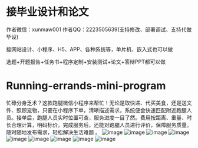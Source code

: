# 接毕业设计和论文
作者微信：xunmaw001  作者QQ：2223505639(支持修改、部署调试、支持代做毕设)

接网站设计、小程序、H5、APP、各种系统等，单片机、嵌入式也可以做

选题+开题报告+任务书+程序定制+安装测试+论文+答辩PPT都可以做
# Running-errands-mini-program
忙碌分身乏术？这款跑腿微信小程序来帮忙！无论是取快递、代买美食，还是送文件、照顾宠物，只要在小程序下单，清晰描述需求，系统便会快速匹配附近跑腿人员。接单后，跑腿人员实时位置可查，服务进度一目了然。费用按距离、重量、时长合理计算，明码标价。完成服务后，还能对跑腿人员进行评价，保障服务质量。随时随地发布需求，轻松解决生活难题 。
![image](https://github.com/user-attachments/assets/1ad2cb71-21cc-42db-bce1-dbf40dda272d)
![image](https://github.com/user-attachments/assets/653e709c-0831-4644-b1e8-d57b7c63bc02)
![image](https://github.com/user-attachments/assets/0bb1cfb6-e838-41bb-b361-c3b75bf6cdda)
![image](https://github.com/user-attachments/assets/8efe815d-5846-4b46-aa8a-eda134fa6321)
![image](https://github.com/user-attachments/assets/ddc8a5cb-92d0-4cb3-84ca-c74544626bfe)
![image](https://github.com/user-attachments/assets/fca27af2-804c-4900-80ec-2704667c7c7c)
![image](https://github.com/user-attachments/assets/a2f988d7-3db3-4de7-a5a5-edbed09631e3)
![image](https://github.com/user-attachments/assets/58029434-f6a1-45be-afa8-fa69f90e648d)
![image](https://github.com/user-attachments/assets/828971fc-e61b-4f44-b224-1cbc7a657f9a)
